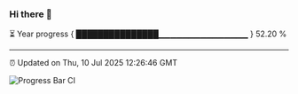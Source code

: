 ### Hi there 👋

⏳ Year progress { ███████████████▁▁▁▁▁▁▁▁▁▁▁▁▁▁▁ } 52.20 %

---

⏰ Updated on Thu, 10 Jul 2025 12:26:46 GMT

![Progress Bar CI](https://github.com/code-lakshay/GitHub-Actions-Demo/workflows/Progress%20Bar%20CI/badge.svg)
